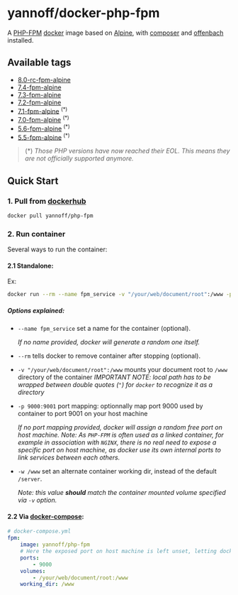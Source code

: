 # yannoff/docker-php-fpm

A [PHP-FPM](http://php.net/manual/fr/install.fpm.php "PHP FastCGI Process Manager") [docker](https://www.docker.com/ "docker") image based on [Alpine](https://alpinelinux.org/ "Alpine Linux"), with [composer](https://getcomposer.org/ "composer") and [offenbach](https://github.com/yannoff/offenbach) installed.

## Available tags

- [8.0-rc-fpm-alpine](https://github.com/yannoff/docker-php-fpm/blob/master/8.0-rc/Dockerfile)
- [7.4-fpm-alpine](https://github.com/yannoff/docker-php-fpm/blob/master/7.4/Dockerfile)
- [7.3-fpm-alpine](https://github.com/yannoff/docker-php-fpm/blob/master/7.3/Dockerfile)
- [7.2-fpm-alpine](https://github.com/yannoff/docker-php-fpm/blob/master/7.2/Dockerfile)
- [7.1-fpm-alpine](https://github.com/yannoff/docker-php-fpm/blob/master/7.1/Dockerfile) <sup>(*)</sup>
- [7.0-fpm-alpine](https://github.com/yannoff/docker-php-fpm/blob/master/7.0/Dockerfile) <sup>(*)</sup>
- [5.6-fpm-alpine](https://github.com/yannoff/docker-php-fpm/blob/master/5.6/Dockerfile) <sup>(*)</sup>
- [5.5-fpm-alpine](https://github.com/yannoff/docker-php-fpm/blob/master/5.5/Dockerfile) <sup>(*)</sup>

> (*) _Those PHP versions have now reached their EOL. This means they are not officially supported anymore._

## Quick Start

### 1. Pull from [dockerhub](https://hub.docker.com/ "dockerhub")

```bash
docker pull yannoff/php-fpm
```

### 2. Run container

Several ways to run the container:

#### 2.1 Standalone:

Ex:


```bash
docker run --rm --name fpm_service -v "/your/web/document/root":/www -p 9000:9001 -w /www yannoff/php-fpm
```

##### Options explained:
- `--name fpm_service` set a name for the container (optional).

    *If no name provided, docker will generate a random one itself.*
- `--rm` tells docker to remove container after stopping (optional).

- `-v "/your/web/document/root":/www` mounts your document root to `/www` directory of the container
    *IMPORTANT NOTE: local path has to be wrapped between double quotes (`"`) for `docker` to recognize it as a directory*

- `-p 9000:9001` port mapping: optionnally map port 9000 used by container to port 9001 on your host machine

    *If no port mapping provided, docker will assign a random free port on host machine.*
    *Note: As `PHP-FPM` is often used as a linked container, for example in association with `NGINX`, there is no real need to expose a specific port on host machine, as docker use its own internal ports to link services between each others.*
- `-w /www` set an alternate container working dir, instead of the default `/server`.

    *Note: this value **should** match the container mounted volume specified via `-v` option.*


#### 2.2 Via [docker-compose](https://github.com/docker/compose "Docker Compose Project"):

```yaml
# docker-compose.yml
fpm:
    image: yannoff/php-fpm
    # Here the exposed port on host machine is left unset, letting docker allocate it automatically to a free available port*
    ports:
        - 9000
    volumes:
        - /your/web/document/root:/www
    working_dir: /www 

```
